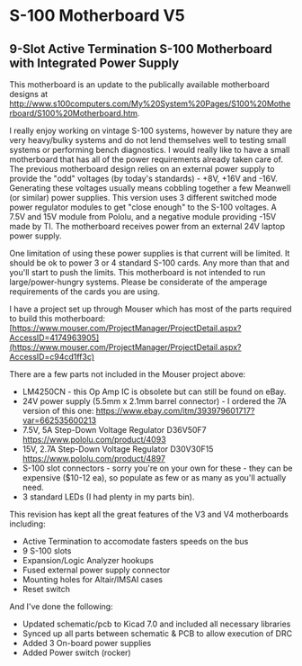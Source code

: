 # S-100 Motherboard V5
## 9-Slot Active Termination S-100 Motherboard with Integrated Power Supply
This motherboard is an update to the publically available motherboard designs at http://www.s100computers.com/My%20System%20Pages/S100%20Motherboard/S100%20Motherboard.htm.

I really enjoy working on vintage S-100 systems, however by nature they are very heavy/bulky systems and do not lend themselves well to testing small systems or performing bench diagnostics. I would really like to have a small motherboard that has all of the power requirements already taken care of. The previous motherboard design relies on an external power supply to provide the "odd" voltages (by today's standards) - +8V, +16V and -16V. Generating these voltages usually means cobbling together a few Meanwell (or similar) power supplies. This version uses 3 different switched mode power regulator modules to get "close enough" to the S-100 voltages. A 7.5V and 15V module from Pololu, and a negative module providing -15V made by TI. The motherboard receives power from an external 24V laptop power supply.

One limitation of using these power supplies is that current will be limited. It should be ok to power 3 or 4 standard S-100 cards. Any more than that and you'll start to push the limits. This motherboard is not intended to run large/power-hungry systems. Please be considerate of the amperage requirements of the cards you are using. 

I have a project set up through Mouser which has most of the parts required to build this motherboard: [https://www.mouser.com/ProjectManager/ProjectDetail.aspx?AccessID=4174963905](https://www.mouser.com/ProjectManager/ProjectDetail.aspx?AccessID=c94cd1ff3c) 

There are a few parts not included in the Mouser project above:
- LM4250CN - this Op Amp IC is obsolete but can still be found on eBay.
- 24V power supply (5.5mm x 2.1mm barrel connector) - I ordered the 7A version of this one: https://www.ebay.com/itm/393979601717?var=662535600213
- 7.5V, 5A Step-Down Voltage Regulator D36V50F7 https://www.pololu.com/product/4093
- 15V, 2.7A Step-Down Voltage Regulator D30V30F15 https://www.pololu.com/product/4897
- S-100 slot connectors - sorry you're on your own for these - they can be expensive ($10-12 ea), so populate as few or as many as you'll actually need.
- 3 standard LEDs (I had plenty in my parts bin).

This revision has kept all the great features of the V3 and V4 motherboards including:
- Active Termination to accomodate fasters speeds on the bus
- 9 S-100 slots
- Expansion/Logic Analyzer hookups
- Fused external power supply connector
- Mounting holes for Altair/IMSAI cases
- Reset switch

And I've done the following:
- Updated schematic/pcb to Kicad 7.0 and included all necessary libraries
- Synced up all parts between schematic & PCB to allow execution of DRC
- Added 3 On-board power supplies
- Added Power switch (rocker)
